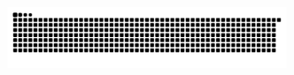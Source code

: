 <picture>
  <source
    media="(prefers-color-scheme: dark)"
    srcset="./snk/github-snake-dark.svg"
  />
  <source
    media="(prefers-color-scheme: light)"
    srcset="./snk/github-snake.svg"
  />
  <img
    alt="github contribution grid snake animation"
    src="./snk/github-snake.svg"
  />
</picture>
